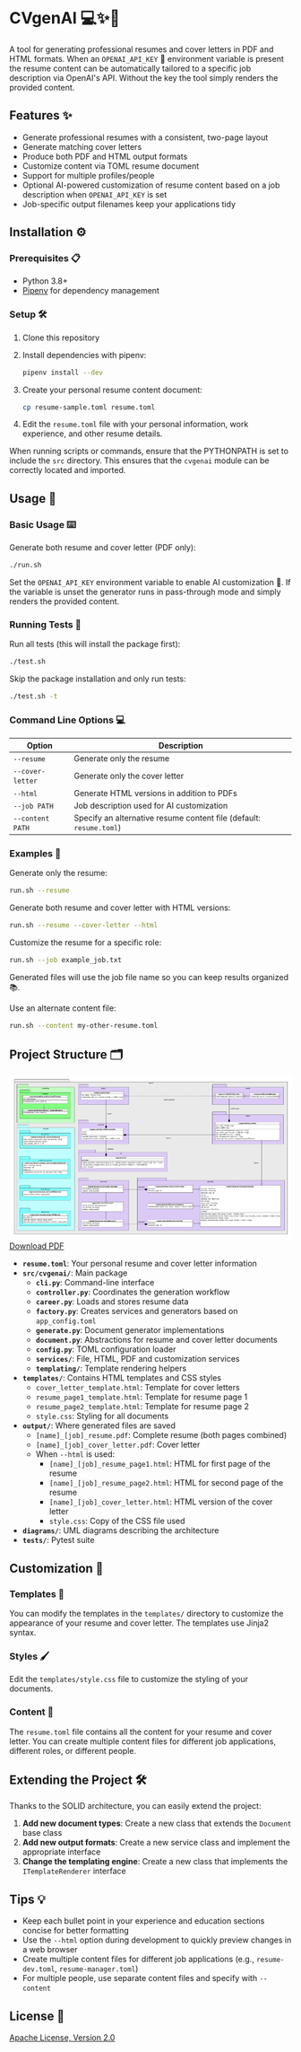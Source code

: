# CVgenAI 💻✨📄

A tool for generating professional resumes and cover letters in PDF and HTML
formats.  When an `OPENAI_API_KEY` 🔑 environment variable is present the resume
content can be automatically tailored to a specific job description via
OpenAI's API.  Without the key the tool simply renders the provided content.

## Features ✨

- Generate professional resumes with a consistent, two-page layout
- Generate matching cover letters
- Produce both PDF and HTML output formats
- Customize content via TOML resume document
- Support for multiple profiles/people
- Optional AI-powered customization of resume content based on a job
  description when `OPENAI_API_KEY` is set
- Job-specific output filenames keep your applications tidy

## Installation ⚙️

### Prerequisites 📋

- Python 3.8+
- [Pipenv](https://pipenv.pypa.io/) for dependency management

### Setup 🛠️

1. Clone this repository

2. Install dependencies with pipenv:
   ```bash
   pipenv install --dev
   ```

3. Create your personal resume content document:
   ```bash
   cp resume-sample.toml resume.toml
   ```

4. Edit the `resume.toml` file with your personal information, work experience, and other resume details.

When running scripts or commands, ensure that the PYTHONPATH is set to include the `src` directory. This ensures that the `cvgenai` module can be correctly located and imported.

## Usage 🚀

### Basic Usage ⌨️

Generate both resume and cover letter (PDF only):

```bash
./run.sh
```

Set the `OPENAI_API_KEY` environment variable to enable AI customization 🤖. If
the variable is unset the generator runs in pass-through mode and simply renders
the provided content.

### Running Tests 🧪

Run all tests (this will install the package first):

```bash
./test.sh
```

Skip the package installation and only run tests:

```bash
./test.sh -t
```

### Command Line Options 💻

| Option | Description |
|--------|-------------|
| `--resume` | Generate only the resume |
| `--cover-letter` | Generate only the cover letter |
| `--html` | Generate HTML versions in addition to PDFs |
| `--job PATH` | Job description used for AI customization |
| `--content PATH` | Specify an alternative resume content file (default: `resume.toml`) |

### Examples 📝

Generate only the resume:
```bash
run.sh --resume
```

Generate both resume and cover letter with HTML versions:
```bash
run.sh --resume --cover-letter --html
```

Customize the resume for a specific role:
```bash
run.sh --job example_job.txt
```
Generated files will use the job file name so you can keep results organized 📚.

Use an alternate content file:
```bash
run.sh --content my-other-resume.toml
```

## Project Structure 🗂️

![Class Diagram](diagrams/Classes%20-%20cvgenai.svg)
[Download PDF](diagrams/Classes%20-%20cvgenai.pdf)

- **`resume.toml`**: Your personal resume and cover letter information
- **`src/cvgenai/`**: Main package
  - **`cli.py`**: Command-line interface
  - **`controller.py`**: Coordinates the generation workflow
  - **`career.py`**: Loads and stores resume data
  - **`factory.py`**: Creates services and generators based on `app_config.toml`
  - **`generate.py`**: Document generator implementations
  - **`document.py`**: Abstractions for resume and cover letter documents
  - **`config.py`**: TOML configuration loader
  - **`services/`**: File, HTML, PDF and customization services
  - **`templating/`**: Template rendering helpers
- **`templates/`**: Contains HTML templates and CSS styles
  - `cover_letter_template.html`: Template for cover letters
  - `resume_page1_template.html`: Template for resume page 1
  - `resume_page2_template.html`: Template for resume page 2
  - `style.css`: Styling for all documents
- **`output/`**: Where generated files are saved
  - `[name]_[job]_resume.pdf`: Complete resume (both pages combined)
  - `[name]_[job]_cover_letter.pdf`: Cover letter
  - When `--html` is used:
    - `[name]_[job]_resume_page1.html`: HTML for first page of the resume
    - `[name]_[job]_resume_page2.html`: HTML for second page of the resume
    - `[name]_[job]_cover_letter.html`: HTML version of the cover letter
    - `style.css`: Copy of the CSS file used
- **`diagrams/`**: UML diagrams describing the architecture
- **`tests/`**: Pytest suite

## Customization 🎨

### Templates 📝

You can modify the templates in the `templates/` directory to customize the appearance of your resume and cover letter. The templates use Jinja2 syntax.

### Styles 🖌️

Edit the `templates/style.css` file to customize the styling of your documents.

### Content 📄

The `resume.toml` file contains all the content for your resume and cover letter. You can create multiple content files for different job applications, different roles, or different people.

## Extending the Project 🛠️

Thanks to the SOLID architecture, you can easily extend the project:

1. **Add new document types**: Create a new class that extends the `Document` base class
2. **Add new output formats**: Create a new service class and implement the appropriate interface
3. **Change the templating engine**: Create a new class that implements the `ITemplateRenderer` interface

## Tips 💡

- Keep each bullet point in your experience and education sections concise for better formatting
- Use the `--html` option during development to quickly preview changes in a web browser
- Create multiple content files for different job applications (e.g., `resume-dev.toml`, `resume-manager.toml`)
- For multiple people, use separate content files and specify with `--content`

## License 📜

[Apache License, Version 2.0](https://www.apache.org/licenses/LICENSE-2.0)
